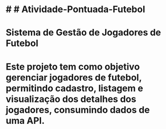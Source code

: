 # # # Atividade-Pontuada-Futebol
# Sistema de Gestão de Jogadores de Futebol
# Este projeto tem como objetivo gerenciar jogadores de futebol, permitindo cadastro, listagem e visualização dos detalhes dos jogadores, consumindo dados de uma API.
